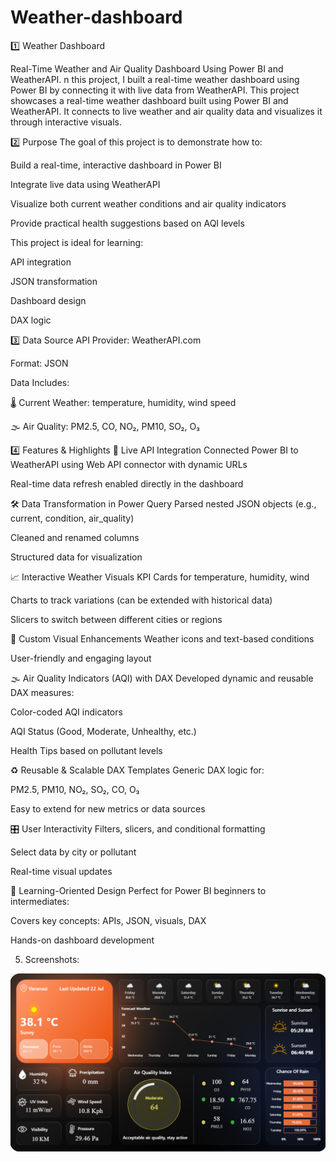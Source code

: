 # Weather-dashboard
1️⃣ Weather Dashboard

Real-Time Weather and Air Quality Dashboard Using Power BI and WeatherAPI. n this project, I built a real-time weather dashboard using Power BI by connecting it with live data from WeatherAPI.
This project showcases a real-time weather dashboard built using Power BI and WeatherAPI. It connects to live weather and air quality data and visualizes it through interactive visuals.

2️⃣ Purpose
The goal of this project is to demonstrate how to:

Build a real-time, interactive dashboard in Power BI

Integrate live data using WeatherAPI

Visualize both current weather conditions and air quality indicators

Provide practical health suggestions based on AQI levels

This project is ideal for learning:

API integration

JSON transformation

Dashboard design

DAX logic

3️⃣ Data Source
API Provider: WeatherAPI.com

Format: JSON

Data Includes:

🌡️ Current Weather: temperature, humidity, wind speed

🌫️ Air Quality: PM2.5, CO, NO₂, PM10, SO₂, O₃

4️⃣ Features & Highlights
🔗 Live API Integration
Connected Power BI to WeatherAPI using Web API connector with dynamic URLs

Real-time data refresh enabled directly in the dashboard

🛠 Data Transformation in Power Query
Parsed nested JSON objects (e.g., current, condition, air_quality)

Cleaned and renamed columns

Structured data for visualization

📈 Interactive Weather Visuals
KPI Cards for temperature, humidity, wind

Charts to track variations (can be extended with historical data)

Slicers to switch between different cities or regions

🎨 Custom Visual Enhancements
Weather icons and text-based conditions

User-friendly and engaging layout

🌫 Air Quality Indicators (AQI) with DAX
Developed dynamic and reusable DAX measures:

Color-coded AQI indicators

AQI Status (Good, Moderate, Unhealthy, etc.)

Health Tips based on pollutant levels

♻️ Reusable & Scalable DAX Templates
Generic DAX logic for:

PM2.5, PM10, NO₂, SO₂, CO, O₃

Easy to extend for new metrics or data sources

🎛 User Interactivity
Filters, slicers, and conditional formatting

Select data by city or pollutant

Real-time visual updates

🧠 Learning-Oriented Design
Perfect for Power BI beginners to intermediates:

Covers key concepts: APIs, JSON, visuals, DAX

Hands-on dashboard development

5. Screenshots:
   
![Alt text](https://github.com/ashishsinghvns2505/Weather-dashboard/blob/main/Dashboard%20Screenshot.png)


